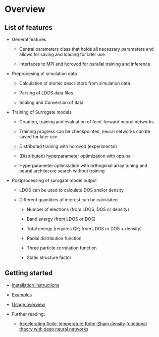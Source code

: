 # Overview

## List of features

* General features

  * Central parameters class that holds all necessary parameters and allows for saving and loading for later use

  * Interfaces to MPI and horovod for parallel training and inference

* Preprocesing of simulation data

  * Calculation of atomic descriptors from simulation data

  * Parsing of LDOS data files

  * Scaling and Conversion of data


* Training of Surrogate models

  * Creation, training and evaluation of feed-forward neural networks

  * Training progress can be checkpointed, neural networks can be saved for later use

  * Distributed training with horovod (experimental)

  * (Distributed) hyperparameter optimization with optuna

  * Hyperparameter optimization with orthogonal array tuning and neural architecure search without training

* Postprocessing of surogate model output

  * LDOS can be used to calculate DOS and/or density

  * Different quantities of interest can be calculated

    * Number of electrons (from LDOS, DOS or density)

    * Band energy (from LDOS or DOS)

    * Total energy (requires QE; from LDOS or DOS + density)

    * Radial distribution function

    * Three particle correlation function

    * Static structure factor


## Getting started

* [Installation instructions](../installation.rst)

* [Examples](https://github.com/mala-project/mala/tree/develop/examples)

* [Usage overview](../usage.rst)

* Further reading:

  * [Accelerating finite-temperature Kohn-Sham density functional theory with deep neural networks](https://doi.org/10.1103/PhysRevB.104.035120)
